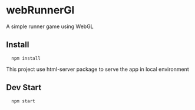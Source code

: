 # webRunnerGl

A simple runner game using WebGL

## Install

```shell
  npm install
```

This project use html-server package to serve the app in local environment

## Dev Start

```shell
  npm start
```
